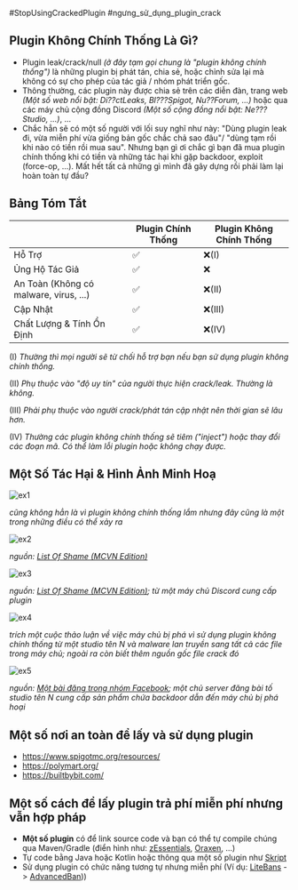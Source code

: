 #StopUsingCrackedPlugin
#ngưng_sử_dụng_plugin_crack

## Plugin Không Chính Thống Là Gì?

 - Plugin leak/crack/null *(ở đây tạm gọi chung là "plugin không chính thống")* là những plugin bị phát tán, chia sẻ, hoặc chỉnh sửa lại mà không có sự cho phép của tác giả / nhóm phát triển gốc.
 - Thông thường, các plugin này được chia sẻ trên các diễn đàn, trang web *(Một số web nổi bật: Di??ctLeaks, Bl???Spigot, Nu??Forum, ...)* hoặc qua các máy chủ cộng đồng Discord *(Một số cộng đồng nổi bật: Ne??? Studio, ...)*, ...
 - Chắc hẳn sẽ có một số người với lối suy nghĩ như này: "Dùng plugin leak đi, vừa miễn phí vừa giống bản gốc chắc chả sao đâu"/ "dùng tạm rồi khi nào có tiền rồi mua sau". Nhưng bạn gì ơi chắc gì bạn đã mua plugin chính thống khi có tiền và những tác hại khi gặp backdoor, exploit (force-op, ...). Mất hết tất cả những gì mình đã gây dựng rồi phải làm lại hoàn toàn tự đầu? 

## Bảng Tóm Tắt

|                |Plugin Chính Thống             |Plugin Không Chính Thống                         
|----------------|-------------------------------|-----------------------------|
|Hỗ Trợ          |✅                             |❌(I)
|Ủng Hộ Tác Giả  |✅                             |❌                           |
|An Toàn (Không có malware, virus, ...)      |✅           |❌(II)                 |
|Cập Nhật        |✅                               |❌(III)
|Chất Lượng & Tính Ổn Định|✅                    |❌(IV)

(I) *Thường thì mọi người sẽ từ chối hỗ trợ bạn nếu bạn sử dụng plugin không chính thống.*

(II) *Phụ thuộc vào "độ uy tín" của người thực hiện crack/leak. Thường là không.*

(III) *Phải phụ thuộc vào người crack/phát tán cập nhật nên thời gian sẽ lâu hơn.*

(IV) *Thường các plugin không chính thống sẽ tiêm ("inject") hoặc thay đổi các đoạn mã. Có thể làm lỗi plugin hoặc không chạy được.*

## Một Số Tác Hại & Hình Ảnh Minh Hoạ

![ex1](https://i.imgur.com/L3UysSN.png)

*cũng không hẳn là vì plugin không chính thống lắm nhưng đây cũng là một trong những điều có thể xảy ra*


![ex2](https://i.imgur.com/K0XKycA.png)

*nguồn: [List Of Shame (MCVN Edition)](https://hsgamer.me/list-of-shame-mcvn/)*


![ex3](https://i.imgur.com/uauAxwL.png)

*nguồn: [List Of Shame (MCVN Edition)](https://hsgamer.me/list-of-shame-mcvn/); từ một máy chủ Discord cung cấp plugin*


![ex4](https://i.imgur.com/ZqknJjU.png)

*trích một cuộc thảo luận về việc máy chủ bị phá vì sử dụng plugin không chính thống từ một studio tên N và malware lan truyền sang tất cả các file trong máy chủ; ngoài ra còn biết thêm nguồn gốc file crack đó*


![ex5](https://i.imgur.com/cMh4Tcz.png)

*nguồn: [Một bài đăng trong nhóm Facebook](https://www.facebook.com/share/mmaBtSsoMd2Y5vAu/); một chủ server đăng bài tố studio tên N cung cấp sản phẩm chứa backdoor dẫn đến máy chủ bị phá hoại*


## Một số nơi an toàn để lấy và sử dụng plugin
 - https://www.spigotmc.org/resources/
 - https://polymart.org/
 - https://builtbybit.com/

## Một số cách để lấy plugin trả phí miễn phí nhưng vẫn hợp pháp
 - **Một số plugin** có để link source code và bạn có thể tự compile chúng qua Maven/Gradle (điển hình như: [zEssentials](https://github.com/Maxlego08/zEssentials), [Oraxen](https://github.com/oraxen/oraxen), ...)
 - Tự code bằng Java hoặc Kotlin hoặc thông qua một số plugin như [Skript](https://github.com/SkriptLang/Skript)
 - Sử dụng plugin có chức năng tương tự nhưng miễn phí (Ví dụ: [LiteBans](https://www.spigotmc.org/resources/litebans.3715/) -> [AdvancedBan](https://www.spigotmc.org/resources/advancedban.8695/)))
